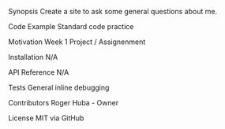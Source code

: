 Synopsis
Create a site to ask some general questions about me.

Code Example
Standard code practice

Motivation
Week 1 Project / Assignenment

Installation
N/A

API Reference
N/A

Tests
General inline debugging

Contributors
Roger Huba - Owner


License
MIT via GitHub